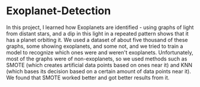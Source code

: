 # Exoplanet-Detection

In this project, I learned how Exoplanets are identified - using graphs of light from distant stars, and a dip in this light in a repeated pattern shows that it has a planet orbiting it. We used a dataset of about five thousand of these graphs, some showing exoplanets, and some not, and we tried to train a model to recognize which ones were and weren't exoplanets. Unfortunately, most of the graphs were of non-exoplanets, so we used methods such as SMOTE (which creates artificial data points based on ones near it) and KNN (which bases its decision based on a certain amount of data points near it). We found that SMOTE worked better and got better results from it.
